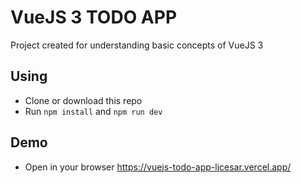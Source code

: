 # VueJS 3 TODO APP

Project created for understanding basic concepts of VueJS 3

## Using
* Clone or download this repo
* Run `npm install` and `npm run dev`

## Demo
* Open in your browser https://vuejs-todo-app-ljcesar.vercel.app/